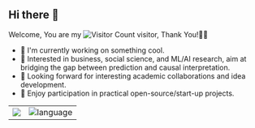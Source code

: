 ## Hi there 👋

<!--
**ZaccWu/ZaccWu** is a ✨ _special_ ✨ repository because its `README.md` (this file) appears on your GitHub profile.

Here are some ideas to get you started:
-->

Welcome, You are my ![Visitor Count](https://profile-counter.glitch.me/ZaccWu/count.svg) visitor, Thank You!🎉🎉


- 🚀 I'm currently working on something cool.
- 🔭 Interested in business, social science, and ML/AI research, aim at bridging the gap between prediction and causal interpretation.
- 🌱 Looking forward for interesting academic collaborations and idea development.
- 🤔 Enjoy participation in practical open-source/start-up projects.


<table>
  <tr>
    <td><picture>
  <source media="(prefers-color-scheme: dark)" srcset="https://github-readme-streak-stats.herokuapp.com/?user=ZaccWu&theme=dark&hide_border=true" />
  <source media="(prefers-color-scheme: light)" srcset="https://github-readme-streak-stats.herokuapp.com/?user=ZaccWu&theme=light&hide_border=true" />
  <img src="https://github-readme-streak-stats.herokuapp.com/?user=ZaccWu&theme=dark&hide_border=true" />
</picture></td>
    <td><picture>
<img src="https://github-readme-stats.vercel.app/api/top-langs/?username=zaccwu&layout=compact" alt="language" />
</td>
</tr>
</table>


<!--
![Top Langs](https://github-readme-stats.vercel.app/api/top-langs/?username=zaccwu&layout=compact)

<picture>
  <source media="(prefers-color-scheme: dark)" srcset="https://github-readme-streak-stats.herokuapp.com/?user=ZaccWu&theme=dark&hide_border=true" />
  <source media="(prefers-color-scheme: light)" srcset="https://github-readme-streak-stats.herokuapp.com/?user=ZaccWu&theme=light&hide_border=true" />
  <img src="https://github-readme-streak-stats.herokuapp.com/?user=ZaccWu&theme=dark&hide_border=true" />
</picture>



![Lines of code](https://img.shields.io/badge/Text-74.7%20million%20lines%20of%20code-blue) ![Followers](https://img.shields.io/badge/dynamic/json?color=000000&amp;label=GitHub&amp;query=%24.data.totalSubs&amp;suffix=%20followers&amp;url=https%3A%2F%2Fapi.spencerwoo.com%2Fsubstats%2F%3Fsource%3Dgithub%26queryKey%3DZaccWu)


<table>
  <tr>
    <td><img src="https://cdn.jsdelivr.net/gh/ZaccWu/ZaccWu/github-metrics/languages.indepth.svg" alt="languages.indepth" /></td>
    <td><img src="https://cdn.jsdelivr.net/gh/ZaccWu/ZaccWu/github-metrics/wakatime.svg" alt="wakatime" /></td>
  </tr>
  <tr>
    <td><img src="https://cdn.jsdelivr.net/gh/ZaccWu/ZaccWu/github-metrics/isocalendar.fullyear.svg" alt="isocalendar.fullyear" /></td>
    <td><img src="https://cdn.jsdelivr.net/gh/ZaccWu/ZaccWu/github-metrics/habits.charts.svg" alt="habits.charts" /></td>
  </tr>
</table>
-->